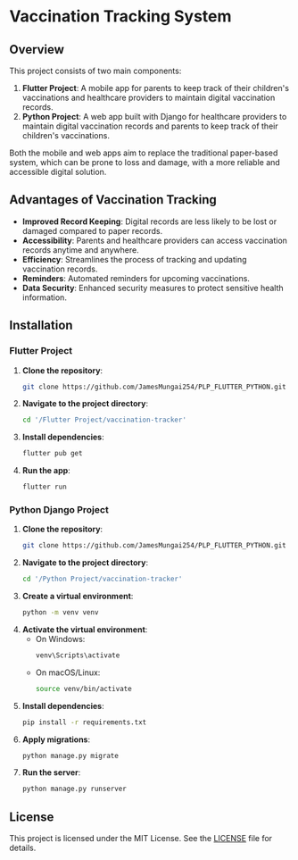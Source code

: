 # Vaccination Tracking System

## Overview
This project consists of two main components:
1. **Flutter Project**: A mobile app for parents to keep track of their children's vaccinations and healthcare providers to maintain digital vaccination records.
2. **Python Project**: A web app built with Django for healthcare providers to maintain digital vaccination records and parents to keep track of their children's vaccinations.

Both the mobile and web apps aim to replace the traditional paper-based system, which can be prone to loss and damage, with a more reliable and accessible digital solution.

## Advantages of Vaccination Tracking
- **Improved Record Keeping**: Digital records are less likely to be lost or damaged compared to paper records.
- **Accessibility**: Parents and healthcare providers can access vaccination records anytime and anywhere.
- **Efficiency**: Streamlines the process of tracking and updating vaccination records.
- **Reminders**: Automated reminders for upcoming vaccinations.
- **Data Security**: Enhanced security measures to protect sensitive health information.

## Installation

### Flutter Project
1. **Clone the repository**:
    ```bash
    git clone https://github.com/JamesMungai254/PLP_FLUTTER_PYTHON.git
    ```
2. **Navigate to the project directory**:
    ```bash
    cd '/Flutter Project/vaccination-tracker'
    ```
3. **Install dependencies**:
    ```bash
    flutter pub get
    ```
4. **Run the app**:
    ```bash
    flutter run
    ```

### Python Django Project
1. **Clone the repository**:
    ```bash
    git clone https://github.com/JamesMungai254/PLP_FLUTTER_PYTHON.git
    ```
2. **Navigate to the project directory**:
    ```bash
    cd '/Python Project/vaccination-tracker'
    ```
3. **Create a virtual environment**:
    ```bash
    python -m venv venv
    ```
4. **Activate the virtual environment**:
    - On Windows:
        ```bash
        venv\Scripts\activate
        ```
    - On macOS/Linux:
        ```bash
        source venv/bin/activate
        ```
5. **Install dependencies**:
    ```bash
    pip install -r requirements.txt
    ```
6. **Apply migrations**:
    ```bash
    python manage.py migrate
    ```
7. **Run the server**:
    ```bash
    python manage.py runserver
    ```

## License
This project is licensed under the MIT License. See the [LICENSE](LICENSE) file for details.
